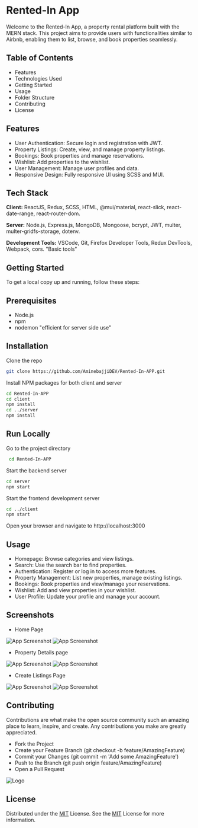 
# Rented-In App

Welcome to the Rented-In App, a property rental platform built with the MERN stack. This project aims to provide users with functionalities similar to Airbnb, enabling them to list, browse, and book properties seamlessly.


## Table of Contents

- Features
- Technologies Used
- Getting Started
- Usage
- Folder Structure
- Contributing
- License
## Features

- User Authentication: Secure login and registration with JWT.
- Property Listings: Create, view, and manage property listings.
- Bookings: Book properties and manage reservations.
- Wishlist: Add properties to the wishlist.
- User Management: Manage user profiles and data.
- Responsive Design: Fully responsive UI using SCSS and MUI.


## Tech Stack

**Client:** ReactJS, Redux, SCSS, HTML, @mui/material, react-slick, react-date-range, react-router-dom.

**Server:** Node.js, Express.js, MongoDB, Mongoose, bcrypt, JWT, multer, multer-gridfs-storage, dotenv.

**Development Tools:** VSCode, Git, Firefox Developer Tools, Redux DevTools, Webpack, cors. "Basic tools"


## Getting Started

To get a local copy up and running, follow these steps:

## Prerequisites
- Node.js
- npm
- nodemon "efficient for server side use"
## Installation

Clone the repo
```bash
git clone https://github.com/AminebajjiDEV/Rented-In-APP.git
```

Install NPM packages for both client and server

```bash
cd Rented-In-APP
cd client
npm install
cd ../server
npm install
```
    
## Run Locally

Go to the project directory

```bash
 cd Rented-In-APP
```

Start the backend server

```bash
cd server
npm start

```

Start the frontend development server

```bash
cd ../client
npm start

```

Open your browser and navigate to http://localhost:3000

## Usage

- Homepage: Browse categories and view listings.
- Search: Use the search bar to find properties.
- Authentication: Register or log in to access more features.
- Property Management: List new properties, manage existing listings.
- Bookings: Book properties and view/manage your reservations.
- Wishlist: Add and view properties in your wishlist.
- User Profile: Update your profile and manage your account.


## Screenshots
- Home Page
  
![App Screenshot](https://github.com/AminebajjiDEV/Rented-In-APP/blob/main/client/public/assets/ScreenShots/Home%20page%20top.png)
![App Screenshot](https://github.com/AminebajjiDEV/Rented-In-APP/blob/main/client/public/assets/ScreenShots/Home%20page%20bottom.png)


- Property Details page
  
![App Screenshot](https://github.com/AminebajjiDEV/Rented-In-APP/blob/main/client/public/assets/ScreenShots/Property-Details%20Top.png)
![App Screenshot](https://github.com/AminebajjiDEV/Rented-In-APP/blob/main/client/public/assets/ScreenShots/Property-Details%20bottom.png)


- Create Listings Page
  
![App Screenshot](https://github.com/AminebajjiDEV/Rented-In-APP/blob/main/client/public/assets/ScreenShots/Create-listings%20Top.png)
![App Screenshot](https://github.com/AminebajjiDEV/Rented-In-APP/blob/main/client/public/assets/ScreenShots/Create-Listings%20Bottom.png)






## Contributing

Contributions are what make the open source community such an amazing place to learn, inspire, and create. Any contributions you make are greatly appreciated.

- Fork the Project
- Create your Feature Branch (git checkout -b feature/AmazingFeature)
- Commit your Changes (git commit -m 'Add some AmazingFeature')
- Push to the Branch (git push origin feature/AmazingFeature)
- Open a Pull Request


![Logo](https://github.com/AminebajjiDEV/Rented-In-APP/blob/main/client/public/assets/logo.png)


## License
Distributed under the [MIT](https://choosealicense.com/licenses/mit/) License.
See the [MIT](https://choosealicense.com/licenses/mit/) License for more information.


